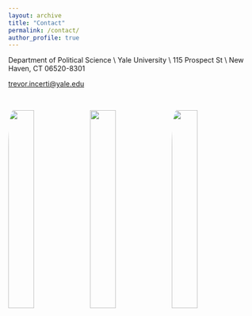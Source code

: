 ```yaml
---
layout: archive
title: "Contact"
permalink: /contact/
author_profile: true
---
```


Department of Political Science \\
Yale University \\
115 Prospect St \\
New Haven, CT 06520-8301

trevor.incerti@yale.edu

&nbsp;

 <p float="left">
  <img src="https://www.trevorincerti.com/images/solar_kamisu.jpeg" width="32%" style="border-radius:6%" />
  <img src="https://www.trevorincerti.com/images/plot.jpeg" width="32%" />
  <img src="https://www.trevorincerti.com/images/meti.jpeg" width="32%" style="border-radius:6%" /> 
</p>